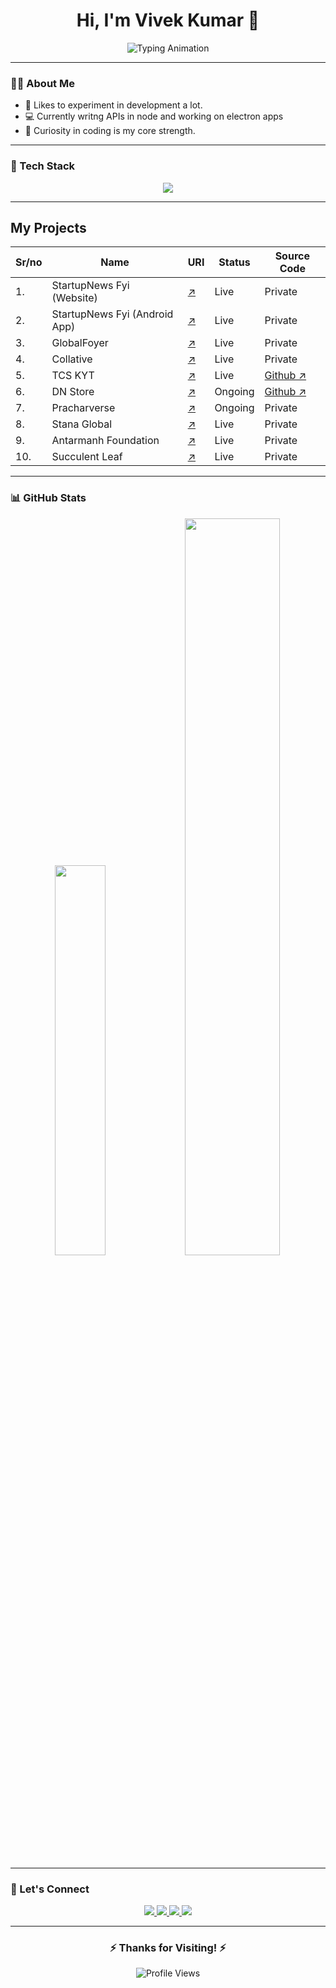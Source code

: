 <h1 align="center">
  Hi, I'm Vivek Kumar 👋
</h1>

<p align="center">
  <img src="https://readme-typing-svg.herokuapp.com?font=Fira+Code&weight=500&size=24&pause=1000&color=00EFFF&background=141321&center=true&vCenter=true&width=500&lines=Full+Stack+Developer;From%20Curiosity+to+Code;JavaScript+%7C+MERN+%7C+Java" alt="Typing Animation"/>
</p>

---

### 👨‍💻 About Me

- 🔬 Likes to experiment in development a lot.
- 💻 Currently writng APIs in node and working on electron apps
- 🧠 Curiosity in coding is my core strength.

---

### 🚀 Tech Stack

<p align="center">
  <img src="https://skillicons.dev/icons?i=js,ts,react,nodejs,express,mongodb,tailwind,bootstrap,java,mysql,wordpress,postman,vite,npm,css,vscode,fastapi,electron,figma&theme=dark" />
</p>

---

## My Projects

| Sr/no | Name                 | URI                                                                  | Status      | Source Code                                                             |
| ----- | -------------------- | -------------------------------------------------------------------- | ----------- | ----------------------------------------------------------------------- |
| 1.    | StartupNews Fyi (Website)          | [↗](https://startupnews.fyi/)                                       | Live        | Private                                                                 |
| 2.    | StartupNews Fyi (Android App)          | [↗](https://play.google.com/store/apps/details?id=com.startupnews)                                       | Live        | Private                                                                 |
| 3.    | GlobalFoyer          | [↗](https://globalfoyer.com)                                         | Live        | Private                                                                 |
| 4.    | Collative            | [↗](https://collative.in)                                            | Live        | Private                                                                 |
| 5.    | TCS KYT              | [↗](https://kyt.valeff.com)                                          | Live        | [Github ↗](https://github.com/bewake24/tcs-previous-year-kyt-questions) |
| 6.    | DN Store             | [↗](https://github.com/bewake24/DN_Store_Server/blob/main/ReadMe.md) | Ongoing     | [Github ↗](https://github.com/bewake24/DN_Store_Server)                 |
| 7.    | Pracharverse         | [↗](https://pracharverse.com)                                        | Ongoing     | Private                                                                 |
| 8.    | Stana Global         | [↗](https://stanaglobal.com)                                         | Live        | Private                                                                 |
| 9.    | Antarmanh Foundation | [↗](https://antarmanhfoundation.org)                                 | Live        | Private                                                                 |
| 10.    | Succulent Leaf       | [↗](https://succulentleaf.com)                                       | Live        | Private                                                                 |

---

### 📊 GitHub Stats

<p align="center">
    <img src="https://github-readme-stats.vercel.app/api/top-langs/?username=bewake24&layout=compact&theme=radical&hide_border=true" width="40%" />
  <img src="https://streak-stats.demolab.com?user=bewake24&theme=radical&hide_border=true" width="55%" />
</p>

---

### 📱 Let's Connect

<p align="center">
  <a href="https://www.linkedin.com/in/bewake24" target="_blank">
    <img src="https://img.shields.io/badge/LinkedIn-0A66C2?style=for-the-badge&logo=linkedin&logoColor=white" />
  </a>
  <a href="https://twitter.com/bewake24" target="_blank">
    <img src="https://img.shields.io/badge/Twitter-1DA1F2?style=for-the-badge&logo=twitter&logoColor=white" />
  </a>
  <a href="https://www.instagram.com/bewake24" target="_blank">
    <img src="https://img.shields.io/badge/Instagram-E4405F?style=for-the-badge&logo=instagram&logoColor=white" />
  </a>
  <a href="mailto:vivek@valeff.com" target="_blank">
    <img src="https://img.shields.io/badge/Email-D14836?style=for-the-badge&logo=gmail&logoColor=white" />
  </a>
</p>

---

<h3 align="center">
  ⚡ Thanks for Visiting! ⚡
</h3>

<p align="center">
  <img src="https://komarev.com/ghpvc/?username=bewake24&style=for-the-badge&color=141321" alt="Profile Views" />
</p>
